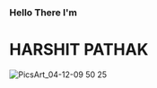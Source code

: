 <h3>Hello There 
I'm</h3> <h1>HARSHIT PATHAK</h1>

![PicsArt_04-12-09 50 25](https://user-images.githubusercontent.com/89193946/185431809-4cee2617-84ef-4e0b-b10b-567ddbd78046.jpg)
